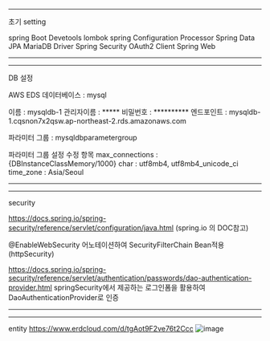 ----------------------------------------
초기 setting

spring Boot Devetools
lombok
spring Configuration Processor
Spring Data JPA
MariaDB Driver
Spring Security
OAuth2 Client
Spring Web

----------------------------------------
----------------------------------------
DB 설정

AWS EDS 데이터베이스 : mysql

이름 : mysqldb-1
관리자이름 : *****
비밀번호 : **********
엔드포인트 : mysqldb-1.cqsnon7x2qsw.ap-northeast-2.rds.amazonaws.com

파라미터 그룹 : mysqldbparametergroup

파라미터 그룹 설정 수정 항목
max_connections : {DBInstanceClassMemory/1000}
char : utf8mb4, utf8mb4_unicode_ci
time_zone : Asia/Seoul

----------------------------------------
----------------------------------------
security

https://docs.spring.io/spring-security/reference/servlet/configuration/java.html
(spring.io 의 DOC참고)

@EnableWebSecurity 어노테이션하여 SecurityFilterChain Bean적용(httpSecurity)

https://docs.spring.io/spring-security/reference/servlet/authentication/passwords/dao-authentication-provider.html
springSecurity에서 제공하는 로그인폼을 활용하여 DaoAuthenticationProvider로 인증

----------------------------------------
----------------------------------------
entity
https://www.erdcloud.com/d/tgAot9F2ve76t2Ccc
![image](https://user-images.githubusercontent.com/107745857/235657254-260b6381-89a2-4618-bcdc-5c204d2559dd.png)
